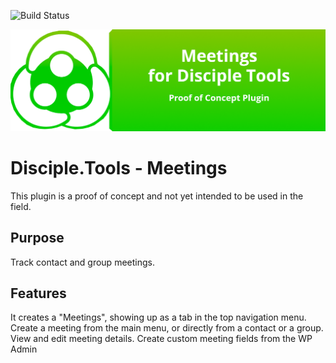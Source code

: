 ![Build Status](https://github.com/DiscipleTools/disciple-tools-meetings/actions/workflows/ci.yml/badge.svg?branch=master)

![Plugin Banner](https://raw.githubusercontent.com/DiscipleTools/disciple-tools-meetings/0f67173d4c40db73b3e6b2fb115ddaa1df4b6506/meetings-banner.png)
# Disciple.Tools - Meetings

This plugin is a proof of concept and not yet intended to be used in the field.

## Purpose

Track contact and group meetings.

## Features

It creates a "Meetings", showing up as a tab in the top navigation menu.
Create a meeting from the main menu, or directly from a contact or a group.
View and edit meeting details.
Create custom meeting fields from the WP Admin

